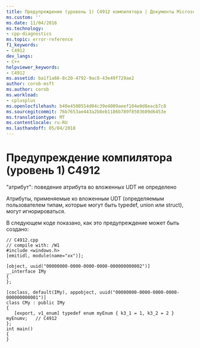 ```yaml
---
title: Предупреждение (уровень 1) C4912 компилятора | Документы Microsoft
ms.custom: ''
ms.date: 11/04/2016
ms.technology:
- cpp-diagnostics
ms.topic: error-reference
f1_keywords:
- C4912
dev_langs:
- C++
helpviewer_keywords:
- C4912
ms.assetid: ba1f1a66-8c20-4792-9ac8-43e49f729ae2
author: corob-msft
ms.author: corob
ms.workload:
- cplusplus
ms.openlocfilehash: b40e4500554d04c39e4009aeef104e0d8eacb7c8
ms.sourcegitcommit: 76b7653ae443a2b8eb1186b789f8503609d6453e
ms.translationtype: MT
ms.contentlocale: ru-RU
ms.lasthandoff: 05/04/2018
---
```

# <a name="compiler-warning-level-1-c4912"></a>Предупреждение компилятора (уровень 1) C4912
"атрибут": поведение атрибута во вложенных UDT не определено  
  
 Атрибуты, применяемые ко вложенным UDT (определяемым пользователем типам, которые могут быть typedef, union или struct), могут игнорироваться.  
  
 В следующем коде показано, как это предупреждение может быть создано:  
  
```  
// C4912.cpp  
// compile with: /W1  
#include <windows.h>  
[emitidl, module(name="xx")];  
  
[object, uuid("00000000-0000-0000-0000-000000000002")]  
__interface IMy  
{  
};  
  
[coclass, default(IMy), appobject, uuid("00000000-0000-0000-0000-000000000001")]  
class CMy : public IMy  
{  
   [export, v1_enum] typedef enum myEnum { k3_1 = 1, k3_2 = 2 } myEnumv;   // C4912  
};  
int main()  
{  
}  
```